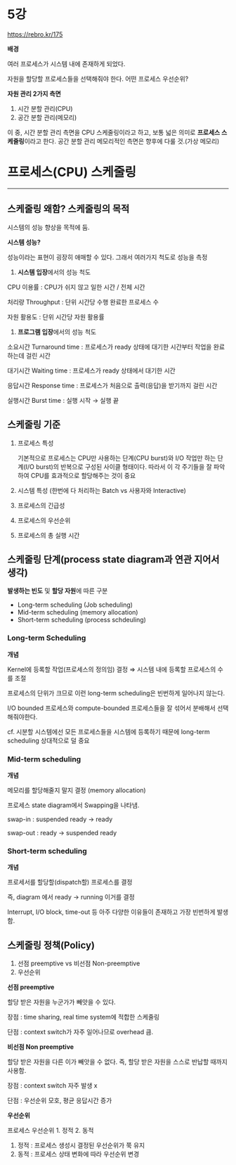 # 5강

https://rebro.kr/175

**배경**

여러 프로세스가 시스템 내에 존재하게 되었다.

자원을 할당할 프로세스들을 선택해줘야 한다. 어떤 프로세스 우선순위?

**자원 관리 2가지 측면**

1. 시간 분할 관리(CPU)
2. 공간 분할 관리(메모리)

이 중, 시간 분할 관리 측면을 CPU 스케줄링이라고 하고, 보통 넓은 의미로 **프로세스 스케줄링**이라고 한다. 공간 분할 관리 메모리적인 측면은 향후에 다룰 것.(가상 메모리)

# 프로세스(CPU) 스케줄링

---

## **스케줄링 왜함? 스케줄링의 목적**

시스템의 성능 향상을 목적에 둠.

**시스템 성능?**

성능이라는 표현이 굉장히 애매할 수 있다. 그래서 여러가지 척도로 성능을 측정

1. **시스템 입장**에서의 성능 척도

CPU 이용률 : CPU가 쉬지 않고 일한 시간 / 전체 시간

처리량 Throughput : 단위 시간당 수행 완료한 프로세스 수

자원 활용도 : 단위 시간당 자원 활용률

1. **프로그램 입장**에서의 성능 척도

소요시간 Turnaround time : 프로세스가 ready 상태에 대기한 시간부터 작업을 완료하는데 걸린 시간

대기시간 Waiting time : 프로세스가 ready 상태에서 대기한 시간

응답시간 Response time : 프로세스가 처음으로 출력(응답)을 받기까지 걸린 시간

실행시간 Burst time : 실행 시작 → 실행 끝

## **스케줄링 기준**

1. 프로세스 특성
    
    기본적으로 프로세스는 CPU만 사용하는 단계(CPU burst)와 I/O 작업만 하는 단계(I/O burst)의 반복으로 구성된 사이클 형태이다. 따라서 이 각 주기들을 잘 파악하여 CPU를 효과적으로 할당해주는 것이 중요
    
2. 시스템 특성 (한번에 다 처리하는 Batch vs 사용자와 Interactive)
3. 프로세스의 긴급성
4. 프로세스의 우선순위
5. 프로세스의 총 실행 시간

## 스케줄링 단계(process state diagram과 연관 지어서 생각)

**발생하는 빈도** 및 **할당 자원**에 따른 구분

- Long-term scheduling (Job scheduling)
- Mid-term scheduling (memory allocation)
- Short-term scheduling (process schdeuling)

### Long-term Scheduling

**개념**

Kernel에 등록할 작업(프로세스의 정의임) 결정 ⇒ 시스템 내에 등록할 프로세스의 수를 조절

프로세스의 단위가 크므로 이런 long-term scheduling은 빈번하게 일어나지 않는다.

I/O bounded 프로세스와 compute-bounded 프로세스들을 잘 섞어서 분배해서 선택해줘야한다.

cf. 시분할 시스템에선 모든 프로세스들을 시스템에 등록하기 때문에 long-term scheduling 상대적으로 덜 중요

### Mid-term scheduling

**개념**

메모리를 할당해줄지 말지 결정 (memory allocation)

프로세스 state diagram에서 Swapping을 나타냄.

swap-in : suspended ready → ready

swap-out : ready → suspended ready

### Short-term scheduling

**개념**

프로세서를 할당할(dispatch할) 프로세스를 결정

즉, diagram 에서 ready → running 이거를 결정

Interrupt, I/O block, time-out 등 아주 다양한 이유들이 존재하고 가장 빈번하게 발생함.

## 스케줄링 정책(Policy)

1. 선점 preemptive vs 비선점 Non-preemptive
2. 우선순위

**선점 preemptive**

할당 받은 자원을 누군가가 빼앗을 수 있다.

장점 : time sharing, real time system에 적합한 스케줄링

단점 : context switch가 자주 일어나므로 overhead 큼.

**비선점 Non preemptive**

할당 받은 자원을 다른 이가 빼앗을 수 없다. 즉, 할당 받은 자원을 스스로 반납할 때까지 사용함.

장점 : context switch 자주 발생 x

단점 : 우선순위 모호, 평균 응답시간 증가

**우선순위**

프로세스 우선순위 1. 정적 2. 동적

1. 정적 : 프로세스 생성시 결정된 우선순위가 쭉 유지
2. 동적 : 프로세스 상태 변화에 따라 우선순위 변경
